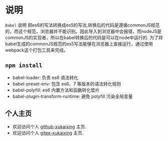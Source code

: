 # 说明

  `Babel` 说明
    把es6的写法转换成es5的写法,转换后的代码是遵循commonJS规范的，而这个规范，浏览器并不能识别。因此导入到浏览器中会报错，而nodeJS是
  commonJS的实现者，所以在babel转换后的代码是可以在node中运行的.
    为了将babel生成的commonJS规范的es5写法能够在浏览器上直接运行，通过使用webpack这个打包工具来完成。
  
## `npm install`

- babel-loader: 负责 es6 语法转化
- babel-preset-env: 包含 es6、7 等版本的语法转化规则
- babel-polyfill: es6 内置方法和函数转化垫片
- babel-plugin-transform-runtime: 避免 polyfill 污染全局变量

## 个人主页

- 欢迎访问个人 [github-xukaixing](https://github.com/xukaixing) 主页.
- 欢迎访问个人 [gitee-xukaixing](https://gitee.com/xukaixing) 主页.
  